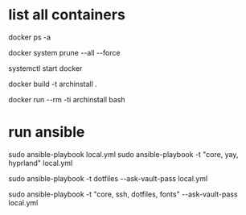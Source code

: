 # list all containers
docker ps -a 

docker system prune --all --force

systemctl start docker

docker build -t archinstall .

docker run --rm -ti archinstall bash

# run ansible
sudo ansible-playbook local.yml
sudo ansible-playbook -t "core, yay, hyprland" local.yml

sudo ansible-playbook -t dotfiles --ask-vault-pass local.yml

sudo ansible-playbook -t "core, ssh, dotfiles, fonts" --ask-vault-pass local.yml


